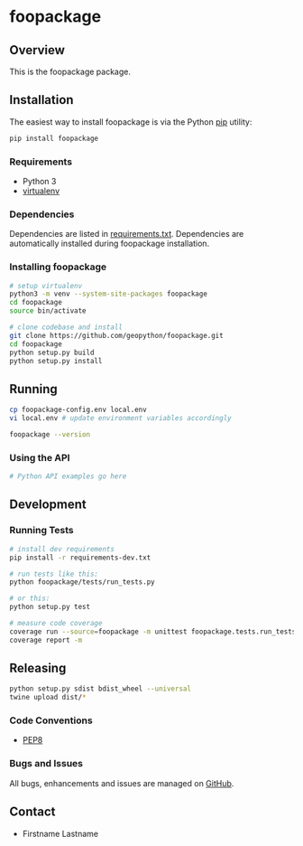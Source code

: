 # foopackage

## Overview

This is the foopackage package.

## Installation

The easiest way to install foopackage is via the Python [pip](https://pip.pypa.io/en/stable/)
utility:

```bash
pip install foopackage
```

### Requirements
- Python 3
- [virtualenv](https://virtualenv.pypa.io/)

### Dependencies
Dependencies are listed in [requirements.txt](requirements.txt). Dependencies
are automatically installed during foopackage installation.

### Installing foopackage

```bash
# setup virtualenv
python3 -m venv --system-site-packages foopackage
cd foopackage
source bin/activate

# clone codebase and install
git clone https://github.com/geopython/foopackage.git
cd foopackage
python setup.py build
python setup.py install
```

## Running

```bash
cp foopackage-config.env local.env
vi local.env # update environment variables accordingly

foopackage --version
```

### Using the API

```python
# Python API examples go here
```

## Development

### Running Tests

```bash
# install dev requirements
pip install -r requirements-dev.txt

# run tests like this:
python foopackage/tests/run_tests.py

# or this:
python setup.py test

# measure code coverage
coverage run --source=foopackage -m unittest foopackage.tests.run_tests
coverage report -m
```

## Releasing

```bash
python setup.py sdist bdist_wheel --universal
twine upload dist/*
```

### Code Conventions

* [PEP8](https://www.python.org/dev/peps/pep-0008)

### Bugs and Issues

All bugs, enhancements and issues are managed on [GitHub](https://github.com/tomkralidis/python-project-bootstrap/issues).

## Contact

* Firstname Lastname
